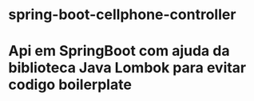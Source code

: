 # spring-boot-cellphone-controller
<h1> Api em SpringBoot com ajuda da biblioteca Java Lombok para evitar codigo boilerplate  </h1>
